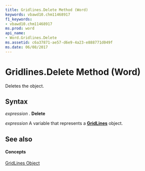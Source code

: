 ```yaml
---
title: Gridlines.Delete Method (Word)
keywords: vbawd10.chm11468917
f1_keywords:
- vbawd10.chm11468917
ms.prod: word
api_name:
- Word.Gridlines.Delete
ms.assetid: c6a37871-ae57-d6e9-4a23-e888771d049f
ms.date: 06/08/2017
---
```



# Gridlines.Delete Method (Word)

Deletes the object.


## Syntax

 _expression_ . **Delete**

 _expression_ A variable that represents a **[GridLines](gridlines-object-word.md)** object.


## See also


#### Concepts


[GridLines Object](gridlines-object-word.md)

